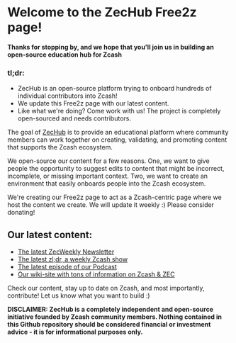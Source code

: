 # Welcome to the ZecHub Free2z page! 

**Thanks for stopping by, and we hope that you'll join us in building an open-source education hub for Zcash**

### tl;dr:

- ZecHub is an open-source platform trying to onboard hundreds of individual contributors into Zcash!
- We update this Free2z page with our latest content.
- Like what we're doing? Come work with us! The project is completely open-sourced and needs contributors.

The goal of [ZecHub](http://zechub.xyz) is to provide an educational platform where community members can work together on creating, validating, and promoting content that supports the Zcash ecosystem.

We open-source our content for a few reasons. One, we want to give people the opportunity to suggest edits to content that might be incorrect, incomplete, or missing important context. Two, we want to create an environment that easily onboards people into the Zcash ecosystem.

We're creating our Free2z page to act as a Zcash-centric page where we host the content we create. We will update it weekly :) Please consider donating!


## Our latest content:

- [The latest ZecWeekly Newsletter](https://zechub.substack.com/p/zecweekly-17)
- [The latest zl;dr, a weekly Zcash show](https://www.youtube.com/watch?v=frTzwCWRNLs)
- [The latest episode of our Podcast](https://www.youtube.com/watch?v=gl5qxA4Q6yk&list=PL6_epn0lASLHlNCMtUErX8UfaJK6N9K5O&index=1)
- [Our wiki-site with tons of information on Zcash & ZEC](https://zechub.notion.site/zechub/ZecHub-Wiki-d74acc14d9c04887be52486db86da0ba)

Check our content, stay up to date on Zcash, and most importantly, contribute! Let us know what you want to build :)

**DISCLAIMER: ZecHub is a completely independent and open-source initiative founded by Zcash community members. Nothing contained in this Github repository should be considered financial or investment advice - it is for informational purposes only.**

